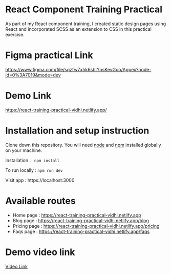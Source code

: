 # React Component Training Practical

As part of my React component training, I created static design pages using React and incorporated SCSS as an extension to CSS in this practical exercise.

# Figma practical Link
https://www.figma.com/file/sqzfw7xhk6shIYnsKevGoo/Appex?node-id=0%3A7019&mode=dev

# Demo Link
https://react-training-practical-vidhi.netlify.app/

# Installation and setup instruction
Clone down this repository. You will need [node](https://nodejs.org/en) and [npm](https://www.npmjs.com/) installed globally on your machine.

Installation : 
 ` npm install`

To run locally :
 `npm run dev`

Visit app : 
 https://localhost:3000

# Available routes
- Home page : https://react-training-practical-vidhi.netlify.app
- Blog page : https://react-training-practical-vidhi.netlify.app/blog
- Pricing page : https://react-training-practical-vidhi.netlify.app/pricing
- Faqs page : https://react-training-practical-vidhi.netlify.app/faqs

# Demo video link
[Video Link](https://simformsolutionspvtltd-my.sharepoint.com/:v:/g/personal/vidhi_k_simformsolutions_com/EasDN_TfmoVOm9p7-TNuk1gBTSJzfGbt16unhthw2AN_9A?nav=eyJyZWZlcnJhbEluZm8iOnsicmVmZXJyYWxBcHAiOiJPbmVEcml2ZUZvckJ1c2luZXNzIiwicmVmZXJyYWxBcHBQbGF0Zm9ybSI6IldlYiIsInJlZmVycmFsTW9kZSI6InZpZXciLCJyZWZlcnJhbFZpZXciOiJNeUZpbGVzTGlua0RpcmVjdCJ9fQ&e=9P6Onh)

